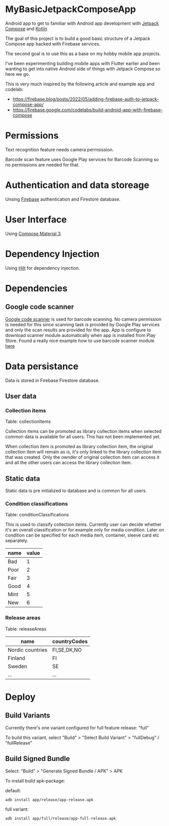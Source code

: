 # MyBasicJetpackComposeApp

Android app to get to familiar with Android app development with [Jetpack Compose](https://developer.android.com/jetpack/compose) and [Kotlin](https://kotlinlang.org/)

The goal of this project is to build a good basic structure of a Jetpack Compose app backed with Firebase services.

The second goal is to use this as a base on my hobby mobile app projects.

I've been experimenting building mobile apps with Flutter earlier and been wanting to get into native Android side of things with Jetpack Compose so here we go.

This is very much inspired by the following article and example app and codelab:
- https://firebase.blog/posts/2022/05/adding-firebase-auth-to-jetpack-compose-app/
- https://firebase.google.com/codelabs/build-android-app-with-firebase-compose

# Permissions

Text recognition feature needs camera permsission.

Barcode scan feature uses Google Play services for Barcode Scanning so no permissions are needed for that.

# Authentication and data storeage

Unsing [Firebase](https://firebase.google.com/docs/android/setup) authentication and Firestore database.

# User Interface

Using [Compose Material 3](https://developer.android.com/jetpack/androidx/releases/compose-material3).

# Dependency Injection

Using [Hilt](https://developer.android.com/training/dependency-injection/hilt-android) for dependency injection.

# Dependencies

## Google code scanner

[Google code scanner](https://developers.google.com/ml-kit/vision/barcode-scanning/code-scanner) is used for barcode scanning. No camera permission is needed for this since scanning task is provided by Google Play services and only the scan results are provided for the app. App is configure to download scanner module automatically when app is installed from Play Store. Found a really nice example how to use barcode scanner module [here](https://github.com/akash251/Clean-architecture-barcode-scanner-using-Jetpack-compose)

# Data persistance

Data is stored in Firebase Firestore database.

## User data

### Collection items

Table: collectionItems

Collection items can be promoted as library collection items when selected common data is available for all users. This has not been implemented yet.

When collection item is promoted as library collection item, the original collection item will remain as is, it's only linked to the library collection item that was created. Only the ownder of original collection item can access it and all the other users can access the library collection item.

## Static data

Static data is pre initialized to database and is common for all users.

### Condition classifications

Table: conditionClassifications

This is used to classify collection items. Currently user can decide whether it's an overall classification or for example only for media condition. Later on condition can be specified for each media item, container, sleeve card etc separately.

|name|value|
|-|-|
|Bad|1|
|Poor|2|
|Fair|3|
|Good|4|
|Mint|5|
|New|6|

### Release areas

Table: releaseAreas

|name|countryCodes|
|-|-|
|Nordic countries|FI,SE,DK,NO|
|Finland|FI|
|Sweden|SE|
|...|...|

# Deploy

## Build Variants

Currently there's one variant configured for full feature release: "full"

To build this variant, select "Build" > "Select Build Variant" > "fullDebug" / "fullRelease"

## Build Signed Bundle

Select: "Build" > "Generate Signed Bundle / APK" > APK

To install build apk-package:

default: 
    
    adb install app/release/app-release.apk

full variant:  

    adb install app/full/release/app-full-release.apk

